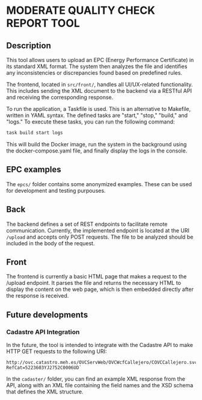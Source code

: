 # MODERATE QUALITY CHECK REPORT TOOL

## Description

This tool allows users to upload an EPC (Energy Performance Certificate) in its standard XML format. The system then analyzes the file and identifies any inconsistencies or discrepancies found based on predefined rules.

The frontend, located in `src/front/`, handles all UI/UX-related functionality. This includes sending the XML document to the backend via a RESTful API and receiving the corresponding response.

To run the application, a Taskfile is used. This is an alternative to Makefile, written in YAML syntax. The defined tasks are "start," "stop," "build," and "logs." To execute these tasks, you can run the following command:

```sh
task build start logs
```

This will build the Docker image, run the system in the background using the docker-compose.yaml file, and finally display the logs in the console.

## EPC examples
The `epcs/` folder contains some anonymized examples. These can be used for development and testing purpouses.

## Back

The backend defines a set of REST endpoints to facilitate remote communication.
Currently, the implemented endpoint is located at the URI `/upload` and accepts only POST requests. The file to be analyzed should be included in the body of the request.

## Front

The frontend is currently a basic HTML page that makes a request to the /upload endpoint. It parses the file and returns the necessary HTML to display the content on the web page, which is then embedded directly after the response is received.

## Future developments

### Cadastre API Integration

In the future, the tool is intended to integrate with the Cadastre API to make HTTP GET requests to the following URI:

```
http://ovc.catastro.meh.es/OVCServWeb/OVCWcfCallejero/COVCCallejero.svc/json/Consulta_DNPRC?RefCat=5223603YJ2752C0006UD`
```

In the `cadaster/` folder, you can find an example XML response from the API, along with an XML file containing the field names and the XSD schema that defines the XML structure.

